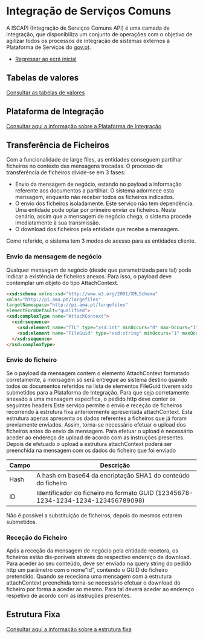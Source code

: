﻿# Integração de Serviços Comuns
A ISCAPI (Integração de Serviços Comuns API) é uma camada de integração, que disponibiliza um conjunto de operações com o objetivo de agilizar todos os processos de integração de sistemas externos à Plataforma de Serviços do  [gov.pt](https://www.gov.pt/).

- [Regressar ao ecrã inicial](../)

## Tabelas de valores
[Consultar as tabelas de valores](..\tabeladevalores)

## Plataforma de Integração
[Consultar aqui a informação sobre a Plataforma de Integração](..\iap)

## Transferência de Ficheiros
Com a funcionalidade de large files, as entidades conseguem partilhar ficheiros no contexto das mensagens trocadas.
O processo de transferência de ficheiros divide-se em 3 fases:
*	Envio da mensagem de negócio, estando no payload a informação referente aos documentos a partilhar. O sistema adormece esta mensagem, enquanto não receber todos os ficheiros indicados.
*	O envio dos ficheiros isoladamente. Este serviço não tem dependência. Uma entidade pode optar por primeiro enviar os ficheiros. Neste cenário, assim que a mensagem de negócio chega, o sistema procede imediatamente à sua transmissão.
*	O download dos ficheiros pela entidade que recebe a mensagem.

Como referido, o sistema tem 3 modos de acesso para as entidades cliente.

###	Envio da mensagem de negócio
Qualquer mensagem de negócio (desde que parametrizada para tal) pode indicar a existência de ficheiros anexos. Para isso, o payload deve contemplar um objeto do tipo AttachContext.

```markdown
<xsd:schema xmlns:xsd="http://www.w3.org/2001/XMLSchema"
xmlns="http://pi.ama.pt/largefiles"
targetNamespace="http://pi.ama.pt/largefiles"
elementFormDefault="qualified">
<xsd:complexType name="AttachContext">
  <xsd:sequence>
    <xsd:element name="TTL" type="xsd:int" minOccurs="0" max-Occurs="1" default="30"/>
    <xsd:element name="FileGuid" type="xsd:string" minOccurs="1" maxOccurs="unbounded"/>
  </xsd:sequence>
</xsd:complexType>
```

###	Envio do ficheiro

Se o payload da mensagem contem o elemento AttachContext formatado corretamente, a mensagem só será entregue ao sistema destino quando todos os documentos referidos na lista de elementos FileGuid tiverem sido submetidos para a Plataforma de Integração.
Para que seja corretamente anexado a uma mensagem específica, o pedido http deve conter os seguintes headers
Este serviço permite o envio e receção de ficheiros recorrendo à estrutura fixa anteriormente apresentada attachContext.
Esta estrutura apenas apresenta os dados referentes a ficheiros que já foram previamente enviados.
Assim, torna-se necessário efetuar o upload dos ficheiros antes do envio da mensagem.
Para efetuar o upload é necessário aceder ao endereço de upload de acordo com as instruções presentes.
Depois de efetuado o upload a estrutura attachContext poderá ser preenchida na mensagem com os dados do ficheiro que foi enviado

|Campo| Descrição |
|------------ | ------------|
|Hash|A hash em base64 da encriptação SHA1 do conteúdo do ficheiro|
|ID|Identificador do ficheiro no formato GUID (12345678-1234-1234-1234-123456789098)|

Não é possível a substituição de ficheiros, depois do mesmos estarem submetidos.

###	Receção do Ficheiro
Após a receção da mensagem de negócio pela entidade recetora, os ficheiros estão dis-poníveis através do respectivo endereço de download.
Para aceder ao seu conteúdo, deve ser enviado na query string do pedido http um parâmetro com o nome”Id”, contendo o GUID do ficheiro pretendido.
Quando se receciona uma mensagem com a estrutura attachContext preenchida torna-se necessário efetuar o download do ficheiro por forma a aceder ao mesmo. Para tal deverá aceder ao endereço respetivo de acordo com as instruções presentes.


## Estrutura Fixa
[Consultar aqui a informação sobre a estrutura fixa](..\estruturafixa)
